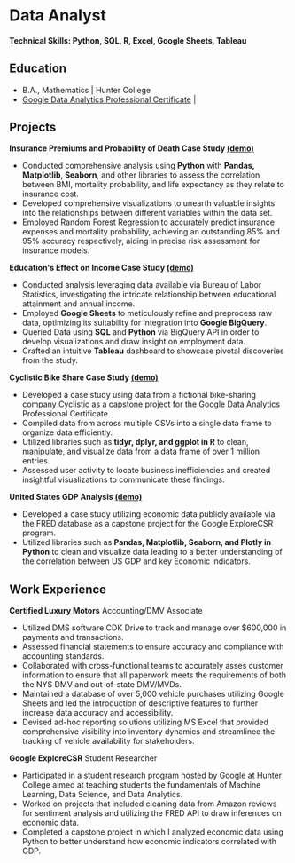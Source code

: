 # Data Analyst

#### Technical Skills: Python, SQL, R, Excel, Google Sheets, Tableau

## Education
- B.A., Mathematics | Hunter College
- [Google Data Analytics Professional Certificate](https://coursera.org/share/03b4c57628268ff2b48a142573241118) | 

## Projects
**Insurance Premiums and Probability of Death Case Study [(demo)](https://www.kaggle.com/code/kevinjordan323232/insurance-project)**
- Conducted comprehensive analysis using **Python** with **Pandas, Matplotlib, Seaborn**, and other libraries to assess the correlation between BMI, mortality probability, and life expectancy as they relate to insurance cost.
- Developed comprehensive visualizations to unearth valuable insights into the relationships between different variables within the data set.
- Employed Random Forest Regression to accurately predict insurance expenses and mortality probability, achieving an outstanding 85% and 95% accuracy respectively, aiding in precise risk assessment for insurance models.

**Education's Effect on Income Case Study [(demo)](https://github.com/Kjordan101/Education-s-Effect-on-Income-Case-Study/blob/main/jobprojections.ipynb)**
- Conducted analysis leveraging data available via Bureau of Labor Statistics, investigating the intricate relationship between educational attainment and annual income.
- Employed **Google Sheets** to meticulously refine and preprocess raw data, optimizing its suitability for integration into **Google BigQuery**.
- Queried Data using **SQL** and **Python** via BigQuery API in order to develop visualizations and draw insight on employment data.
- Crafted an intuitive **Tableau** dashboard to showcase pivotal discoveries from the study.

**Cyclistic Bike Share Case Study [(demo)](https://github.com/Kjordan101/cyclistic-bike-share/blob/main/cyclistic-bike-share-case-study.ipynb)** 
- Developed a case study using data from a fictional bike-sharing company Cyclistic as a capstone project for the Google Data Analytics Professional Certificate.
- Compiled data from across multiple CSVs into a single data frame to organize data efficiently.
- Utilized libraries such as **tidyr, dplyr, and ggplot in R** to clean, manipulate, and visualize data from a data frame of over 1 million entries.
- Assessed user activity to locate business inefficiencies and created insightful visualizations to communicate these findings.

**United States GDP Analysis [(demo)](https://www.kaggle.com/code/kevinjordan323232/gdp-analysis)**
- Developed a case study utilizing economic data publicly available via the FRED database as a capstone project for the Google ExploreCSR program. 
- Utilized libraries such as **Pandas, Matplotlib, Seaborn, and Plotly in Python** to clean and visualize data leading to a better understanding of the correlation between US GDP and key Economic indicators.

## Work Experience
**Certified Luxury Motors**
Accounting/DMV Associate
- Utilized DMS software CDK Drive to track and manage over $600,000 in payments and transactions.
- Assessed financial statements to ensure accuracy and compliance with accounting standards.
- Collaborated with cross-functional teams to accurately asses customer information to ensure that all paperwork meets the requirements of both the NYS DMV and out-of-state DMV/MVDs.
- Maintained a database of over 5,000 vehicle purchases utilizing Google Sheets and led the introduction of descriptive features to further increase data accuracy and accessibility.
- Devised ad-hoc reporting solutions utilizing MS Excel that provided comprehensive visibility into inventory dynamics and streamlined the tracking of vehicle availability for stakeholders.

**Google ExploreCSR**
Student Researcher
- Participated in a student research program hosted by Google at Hunter College aimed at teaching students the fundamentals of Machine Learning, Data Science, and Data Analytics.
- Worked on projects that included cleaning data from Amazon reviews for sentiment analysis and utilizing the FRED API to draw inferences on economic data.
- Completed a capstone project in which I analyzed economic data using Python to better understand how economic indicators correlated with GDP.
